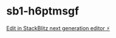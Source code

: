 # sb1-h6ptmsgf

[Edit in StackBlitz next generation editor ⚡️](https://stackblitz.com/~/github.com/fedts/sb1-h6ptmsgf)